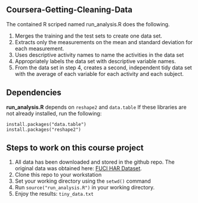 ## Coursera-Getting-Cleaning-Data

The contained R scriped named run_analysis.R does the following. 

1. Merges the training and the test sets to create one data set.
2. Extracts only the measurements on the mean and standard deviation for each measurement. 
3. Uses descriptive activity names to name the activities in the data set
4. Appropriately labels the data set with descriptive variable names. 
5. From the data set in step 4, creates a second, independent tidy data set with the average of each variable for each activity and each subject.

## Dependencies

**run_analysis.R** depends on ```reshape2``` and ```data.table```
If these libraries are not already installed, run the following:
```
install.packages("data.table")
install.packages("reshape2")
```
## Steps to work on this course project

1. All data has been downloaded and stored in the github repo.  The original data was obtained here: [FUCI HAR Dataset](https://d396qusza40orc.cloudfront.net/getdata%2Fprojectfiles%2FUCI%20HAR%20Dataset.zip).
2. Clone this repo to your workstation
3. Set your working directory using the `setwd()` command
3. Run `source("run_analysis.R")` in your working directory.  
4. Enjoy the results: `tiny_data.txt`

